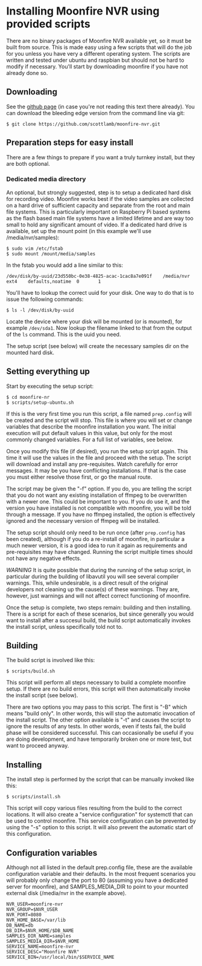 # Installing Moonfire NVR using provided scripts

There are no binary packages of Moonfire NVR available yet, so it must be built
from source. This is made easy using a few scripts that will do the job for you
unless you have very a different operating system. The scripts are written and
tested under ubuntu and raspbian but should not be hard to modify if necessary.
You'll start by downloading moonfire if you have not already done so.

## Downloading

See the [github page](https://github.com/scottlamb/moonfire-nvr) (in case
you're not reading this text there already). You can download the bleeding
edge version from the command line via git:

    $ git clone https://github.com/scottlamb/moonfire-nvr.git

## Preparation steps for easy install

There are a few things to prepare if you want a truly turnkey install, but
they are both optional.

### Dedicated media directory

An optional, but strongly suggested, step is to setup a dedicated hard disk
for recording video.
Moonfire works best if the video samples are collected on a hard drive of
sufficient capacity and separate from the root and main file systems. This
is particularly important on Raspberry Pi based systems as the flash based
main file systems have a limited lifetime and are way too small to hold
any significant amount of video.
If a dedicated hard drive is available, set up the mount point (in this 
example we'll use /media/nvr/samples):

    $ sudo vim /etc/fstab
    $ sudo mount /mount/media/samples

In the fstab you would add a line similar to this:

    /dev/disk/by-uuid/23d550bc-0e38-4825-acac-1cac8a7e091f    /media/nvr   ext4    defaults,noatime  0       1

You'll have to lookup the correct uuid for your disk. One way to do that is
to issue the following commands:

    $ ls -l /dev/disk/by-uuid

Locate the device where your disk will be mounted (or is mounted), for example
`/dev/sda1`. Now lookup the filename linked to that from the output of the
`ls` command. This is the uuid you need.

The setup script (see below) will create the necessary samples dir on the mounted
hard disk.


## Setting everything up

Start by executing the setup script:

    $ cd moonfire-nr
    $ scripts/setup-ubuntu.sh

If this is the very first time you run this script, a file named `prep.config`
will be created and the script will stop. This file is where you will set
or change variables that describe the moonfire installation you want. The
initial execution will put default values in this value, but only for the
most commonly changed variables. For a full list of variables, see below.

Once you modify this file (if desired), you run the setup script again. This
time it will use the values in the file and proceed with the setup.
The script will download and install any pre-requisites. Watch carefully for
error messages. It may be you have conflicting installations. If that is the
case you must either resolve those first, or go the manual route.

The script may be given the "-f" option. If you do, you are telling the script
that you do not want any existing installation of ffmpeg to be overwritten with
a newer one. This could be important to you. If you do use it, and the version
you have installed is not compatible with moonfire, you will be told through
a message. If you have no ffmpeg installed, the option is effectively ignored
and the necessary version of ffmpeg will be installed.

The setup script should only need to be run once (after `prep.config` has been
created), although if you do a re-install of moonfire, in particular a much
newer version, it is a good idea to run it again as requirements and pre-requisites
may have changed. Running the script multiple times should not have any negative effects.

*WARNING* It is quite possible that during the running of the setup script,
in particular during the building of libavutil you will see several compiler
warnings. This, while undesirable, is a direct result of the original
developers not cleaning up the cause(s) of these warnings. They are, however,
just warnings and will not affect correct functioning of moonfire.

Once the setup is complete, two steps remain: building and then installing.
There is a script for each of these scenarios, but since generally you would
want to install after a succesul build, the build script automatically invokes
the install script, unless specifically told not to.

## Building

The build script is involved like this:

    $ scripts/build.sh

This script will perform all steps necessary to build a complete moonfire
setup. If there are no build errors, this script will then automatically
invoke the install script (see below).

There are two options you may pass to this script. The first is "-B" which
means "build only". In other words, this will stop the automatic invocation
of the install script. The other option available is "-t" and causes the
script to ignore the results of any tests. In other words, even if tests
fail, the build phase will be considered successful. This can occasionally
be useful if you are doing development, and have temporarily broken one
or more test, but want to proceed anyway.

## Installing

The install step is performed by the script that can be manually invoked
like this:

    $ scripts/install.sh

This script will copy various files resulting from the build to the correct
locations. It will also create a "service configuration" for systemctl that
can be used to control moonfire. This service configuration can be prevented
by using the "-s" option to this script. It will also prevent the automatic
start of this configuration.


## Configuration variables

Although not all listed in the default prep.config file, these are the
available configuration variable and their defaults. In the most frequent
scenarios you will probably only change the port to 80 (assuming you
have a dedicated server for moonfire), and SAMPLES_MEDIA_DIR to point
to your mounted external disk (/media/nvr in the example above).

    NVR_USER=moonfire-nvr
    NVR_GROUP=$NVR_USER
    NVR_PORT=8080
    NVR_HOME_BASE=/var/lib
    DB_NAME=db
    DB_DIR=$NVR_HOME/$DB_NAME
    SAMPLES_DIR_NAME=samples
    SAMPLES_MEDIA_DIR=$NVR_HOME
    SERVICE_NAME=moonfire-nvr
    SERVICE_DESC="Moonfire NVR"
    SERVICE_BIN=/usr/local/bin/$SERVICE_NAME
